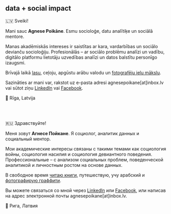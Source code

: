 ## data + social impact

:latvia: Sveiki!

Mani sauc **Agnese Poikāne**. Esmu socioloģe, datu analītiķe un sociālā mentore. 

Manas akadēmiskās intereses ir saistītas ar kara, vardarbības un sociālo devianču socioloģiju. Profesionālās – ar sociālo problēmu analīzi un vadību, digitālo platformu lietotāju uzvedības analīzi un datos balstītu personīgo izaugsmi.

Brīvajā laikā [lasu](https://www.goodreads.com/user/show/22833723-agnese), ceļoju, apgūstu arābu valodu un [fotografēju ielu mākslu](https://www.instagram.com/agnesetravels/).

Sazināties ar mani var, rakstot uz e-pasta adresi agnesepoikane[at]inbox.lv vai sūtot ziņu [LinkedIn](https://www.linkedin.com/in/agnese-poikane/) vai [Facebook](https://www.facebook.com/agnese.poikane/). 


:round_pushpin: Rīga, Latvija 

<br/>
<br/>

:ru: Здравствуйте!

Меня зовут **Агнесе Пойкане**. Я социолог, аналитик данных и социальный ментор.

Мои академические интересы связаны с такими темами как социология войны, социология насилия и социология девиантного поведения. Профессиональные – с анализом социальных проблем, поведенческой аналитикой и личностным ростом на основе данных.

В свободное время [читаю книги](https://www.goodreads.com/user/show/22833723-agnese), путешествую, учу арабский и [фотографирую граффити](https://www.instagram.com/agnesetravels/).

Вы можете связаться со мной через [LinkedIn](https://www.linkedin.com/in/agnese-poikane/) или [Facebook](https://www.facebook.com/agnese.poikane/), или написав на адрес электронной почты agnesepoikane[at]inbox.lv. 

:round_pushpin: Рига, Латвия
